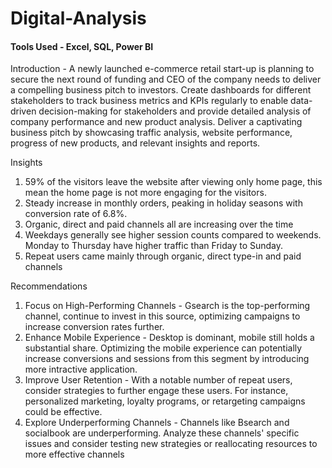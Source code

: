 # Digital-Analysis

#### Tools Used - Excel, SQL, Power BI 

Introduction - A newly launched e-commerce retail start-up is planning to secure the next round of funding and CEO of the company needs to deliver a compelling business pitch to investors. Create dashboards for different stakeholders to track business metrics and KPIs regularly to enable data-driven decision-making for stakeholders and provide detailed analysis of company performance and new product analysis. Deliver a captivating business pitch by showcasing traffic analysis, website performance, progress of new products, and relevant insights and reports.

Insights
1. 59% of the visitors leave the website after viewing only home page, this 
   mean the home page is not more engaging for the visitors.
2. Steady increase in monthly orders, peaking in holiday seasons with 
   conversion rate of 6.8%.
3. Organic, direct and paid channels all are increasing over the time
4. Weekdays generally see higher session counts compared to weekends. Monday 
   to Thursday have higher traffic than Friday to Sunday.
5. Repeat users  came mainly through organic, direct type-in and paid 
   channels

   
Recommendations
1. Focus on High-Performing Channels - Gsearch is the top-performing 
   channel, continue to invest in this source, optimizing campaigns to 
   increase conversion rates further.
2. Enhance Mobile Experience - Desktop is dominant, mobile still holds a 
   substantial share. Optimizing the mobile experience can potentially 
   increase conversions and sessions from this segment by introducing more 
   intractive application. 
3. Improve User Retention - With a notable number of repeat users, consider 
   strategies to further engage these users. For instance, personalized 
   marketing, loyalty programs, or retargeting campaigns could be effective.
4. Explore Underperforming Channels - Channels like Bsearch and socialbook 
   are underperforming. Analyze these channels' specific issues and consider 
   testing new strategies or reallocating resources to more effective 
   channels



